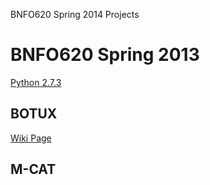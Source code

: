 
BNFO620 Spring 2014 Projects





BNFO620  Spring 2013
======================
[Python 2.7.3](https://github.com/nisheth/BNFO620/wiki/New-Python)


BOTUX
------
[Wiki Page](https://github.com/nisheth/BNFO620/wiki/OTU-Project)

M-CAT
-----
